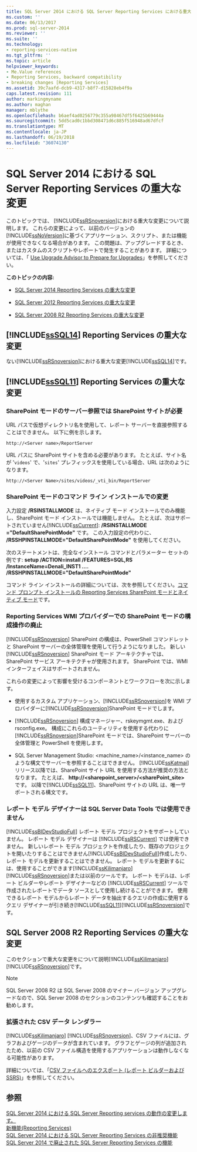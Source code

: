 ```yaml
---
title: SQL Server 2014 における SQL Server Reporting Services における重大な変更 |Microsoft ドキュメント
ms.custom: ''
ms.date: 06/13/2017
ms.prod: sql-server-2014
ms.reviewer: ''
ms.suite: ''
ms.technology:
- reporting-services-native
ms.tgt_pltfrm: ''
ms.topic: article
helpviewer_keywords:
- Me.Value references
- Reporting Services, backward compatibility
- breaking changes [Reporting Services]
ms.assetid: 39c7aafd-dcb9-4317-b8f7-d15828eb4f9a
caps.latest.revision: 111
author: markingmyname
ms.author: maghan
manager: mblythe
ms.openlocfilehash: b6aef4ad0256779c355a98467df5f6425b69444a
ms.sourcegitcommit: 5dd5cad0c1bbd308471d6c885f516948ad67dfcf
ms.translationtype: MT
ms.contentlocale: ja-JP
ms.lasthandoff: 06/19/2018
ms.locfileid: "36074130"
---
```

# <a name="breaking-changes-in-sql-server-reporting-services-in-sql-server-2014"></a>SQL Server 2014 における SQL Server Reporting Services の重大な変更
  このトピックでは、 [!INCLUDE[ssRSnoversion](../includes/ssrsnoversion-md.md)]における重大な変更について説明します。 これらの変更によって、以前のバージョンの [!INCLUDE[ssNoVersion](../includes/ssnoversion-md.md)]に基づくアプリケーション、スクリプト、または機能が使用できなくなる場合があります。 この問題は、アップグレードするとき、またはカスタムのスクリプトやレポートで発生することがあります。 詳細については、「 [Use Upgrade Advisor to Prepare for Upgrades](../sql-server/install/use-upgrade-advisor-to-prepare-for-upgrades.md)」を参照してください。  
  
 **このトピックの内容:**  
  
-   [SQL Server 2014 Reporting Services の重大な変更](#bkmk_sql14)  
  
-   [SQL Server 2012 Reporting Services の重大な変更](#bkmk_rc0)  
  
-   [SQL Server 2008 R2 Reporting Services の重大な変更](#bkmk_kj)  
  
##  <a name="bkmk_sql14"></a> [!INCLUDE[ssSQL14](../includes/sssql14-md.md)] Reporting Services の重大な変更  
 ない[!INCLUDE[ssRSnoversion](../includes/ssrsnoversion-md.md)]における重大な変更[!INCLUDE[ssSQL14](../includes/sssql14-md.md)]です。  
  
##  <a name="bkmk_rc0"></a> [!INCLUDE[ssSQL11](../includes/sssql11-md.md)] Reporting Services の重大な変更  
  
### <a name="sharepoint-mode-server-references-require-the-sharepoint-site"></a>SharePoint モードのサーバー参照では SharePoint サイトが必要  
 URL パスで仮想ディレクトリ名を使用して、レポート サーバーを直接参照することはできません。 以下に例を示します。  
  
 `http://<Server name>/ReportServer`  
  
 URL パスに SharePoint サイトを含める必要があります。 たとえば、サイト名が '`videos`' で、'`sites`' プレフィックスを使用している場合、URL は次のようになります。  
  
 `http://<Server Name>/sites/videos/_vti_bin/ReportServer`  
  
### <a name="changes-to-sharepoint-mode-command-line-installation"></a>SharePoint モードのコマンド ライン インストールでの変更  
 入力設定 **/RSINSTALLMODE** は、ネイティブ モード インストールでのみ機能し、SharePoint モード インストールでは機能しません。 たとえば、次はサポートされていません[!INCLUDE[ssCurrent](../includes/sscurrent-md.md)]: **/RSINSTALLMODE ="DefaultSharePointMode"** です。 この入力設定の代わりに、 **/RSSHPINSTALLMODE="DefaultSharePointMode"** を使用してください。  
  
 次のステートメントは、完全なインストール コマンドとパラメーター セットの例です: **setup /ACTION=install /FEATURES=SQL,RS /InstanceName=Denali_INST1 …. /RSSHPINSTALLMODE="DefaultSharePointMode"**  
  
 コマンド ライン インストールの詳細については、次を参照してください。[コマンド プロンプト インストールの Reporting Services SharePoint モードとネイティブ モード](install-windows/install-reporting-services-at-the-command-prompt.md)です。  
  
### <a name="the-reporting-services-wmi-provider-no-longer-supports-configuration-of-sharepoint-mode"></a>Reporting Services WMI プロバイダーでの SharePoint モードの構成操作の廃止  
 [!INCLUDE[ssRSnoversion](../includes/ssrsnoversion-md.md)] SharePoint の構成は、PowerShell コマンドレットと SharePoint サーバーの全体管理を使用して行うようになりました。 新しい [!INCLUDE[ssRSnoversion](../includes/ssrsnoversion-md.md)] SharePoint モード アーキテクチャでは、SharePoint サービス アーキテクチャが使用されます。 SharePoint では、WMI インターフェイスはサポートされません。  
  
 これらの変更によって影響を受けるコンポーネントとワークフローを次に示します。  
  
-   使用するカスタム アプリケーション、[!INCLUDE[ssRSnoversion](../includes/ssrsnoversion-md.md)]を WMI プロバイダーに[!INCLUDE[ssRSnoversion](../includes/ssrsnoversion-md.md)]SharePoint モードでします。  
  
-   [!INCLUDE[ssRSnoversion](../includes/ssrsnoversion-md.md)] 構成マネージャー、rskeymgmt.exe、および rsconfig.exe。 構成にこれらのユーティリティを使用する代わりに[!INCLUDE[ssRSnoversion](../includes/ssrsnoversion-md.md)]SharePoint モードでは、SharePoint サーバーの全体管理と PowerShell を使用します。  
  
-   SQL Server Management Studio: <machine_name>/<instance_name> のような構文でサーバーを参照することはできません。 [!INCLUDE[ssKatmai](../includes/sskatmai-md.md)] リリース以降では、SharePoint サイト URL を使用する方法が推奨の方法となります。 たとえば、 **http://<sharepoint_server>/<sharePoint_site>** です。 以降で[!INCLUDE[ssSQL11](../includes/sssql11-md.md)]、SharePoint サイトの URL は、唯一サポートされる構文です。  
  
### <a name="report-model-designer-is-not-available-in-sql-server-data-tools"></a>レポート モデル デザイナーは SQL Server Data Tools では使用できません  
 [!INCLUDE[ssBIDevStudioFull](../includes/ssbidevstudiofull-md.md)] レポート モデル プロジェクトをサポートしていません。 レポート モデル デザイナーは [!INCLUDE[ssRSCurrent](../includes/ssrscurrent-md.md)] では使用できません。 新しいレポート モデル プロジェクトを作成したり、既存のプロジェクトを開いたりすることはできません[!INCLUDE[ssBIDevStudioFull](../includes/ssbidevstudiofull-md.md)]作成したり、レポート モデルを更新することはできません。 レポート モデルを更新するには、使用することができます[!INCLUDE[ssKilimanjaro](../includes/sskilimanjaro-md.md)][!INCLUDE[ssRSnoversion](../includes/ssrsnoversion-md.md)]または以前のツールです。 レポート モデルは、レポート ビルダーやレポート デザイナーなどの [!INCLUDE[ssRSCurrent](../includes/ssrscurrent-md.md)] ツールで作成されたレポートでデータ ソースとして使用し続けることができます。 使用できるレポート モデルからレポート データを抽出するクエリの作成に使用するクエリ デザイナーが引き続き[!INCLUDE[ssSQL11](../includes/sssql11-md.md)][!INCLUDE[ssRSnoversion](../includes/ssrsnoversion-md.md)]です。  
  
##  <a name="bkmk_kj"></a> SQL Server 2008 R2 Reporting Services の重大な変更  
 このセクションで重大な変更をについて説明[!INCLUDE[ssKilimanjaro](../includes/sskilimanjaro-md.md)][!INCLUDE[ssRSnoversion](../includes/ssrsnoversion-md.md)]です。  
  
> [!NOTE]  
>  SQL Server 2008 R2 は SQL Server 2008 のマイナー バージョン アップグレードなので、SQL Server 2008 のセクションのコンテンツも確認することをお勧めします。  
  
### <a name="expanded-csv-data-renderer"></a>拡張された CSV データ レンダラー  
 [!INCLUDE[ssKilimanjaro](../includes/sskilimanjaro-md.md)] [!INCLUDE[ssRSnoversion](../includes/ssrsnoversion-md.md)]、CSV ファイルには、グラフおよびゲージのデータが含まれています。 グラフとゲージの列が追加されたため、以前の CSV ファイル構造を使用するアプリケーションは動作しなくなる可能性があります。  
  
 詳細については、「[CSV ファイルへのエクスポート &#40;レポート ビルダーおよび SSRS&#41;](report-builder/exporting-to-a-csv-file-report-builder-and-ssrs.md)」を参照してください。  
  
## <a name="see-also"></a>参照  
 [SQL Server 2014 における SQL Server Reporting services の動作の変更します。](behavior-changes-to-sql-server-reporting-services-in-sql-server-2016.md)   
 [新機能&#40;Reporting Services&#41;](what-s-new-reporting-services.md)   
 [SQL Server 2014 における SQL Server Reporting Services の非推奨機能](deprecated-features-in-sql-server-reporting-services-ssrs.md)   
 [SQL Server 2014 で廃止された SQL Server Reporting Services の機能](discontinued-functionality-to-sql-server-reporting-services-in-sql-server.md)  
  
  